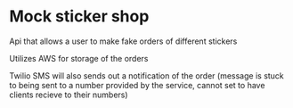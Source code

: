 # Mock sticker shop

Api that allows a user to make fake orders of different stickers

Utilizes AWS for storage of the orders 

Twilio SMS will also sends out a notification of the order
(message is stuck to being sent to a number provided by the service, cannot set to have clients recieve to their numbers)
